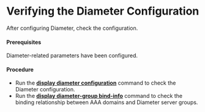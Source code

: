 Verifying the Diameter Configuration
====================================

After configuring Diameter, check the configuration.

#### Prerequisites

Diameter-related parameters
have been configured.


#### Procedure

* Run the [**display diameter configuration**](cmdqueryname=display+diameter+configuration) command
  to check the Diameter configuration.
* Run the [**display diameter-group bind-info**](cmdqueryname=display+diameter-group+bind-info) command
  to check the binding relationship between AAA domains and Diameter
  server groups.